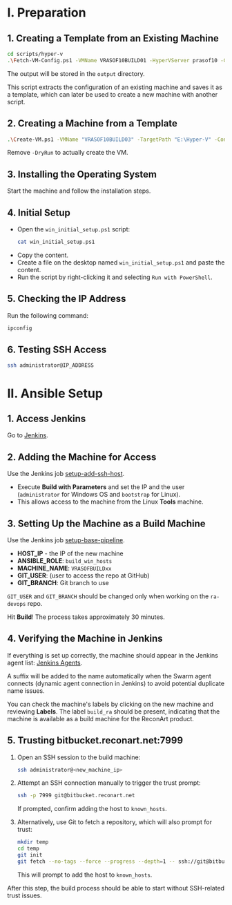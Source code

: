 # I. Preparation

## 1. Creating a Template from an Existing Machine

```sh
cd scripts/hyper-v
.\Fetch-VM-Config.ps1 -VMName VRASOF10BUILD01 -HyperVServer prasof10 -GenerateTemplate -OutputFile template-config-build.json
```

The output will be stored in the `output` directory.

This script extracts the configuration of an existing machine and saves it as a template, which can later be used to create a new machine with another script.

## 2. Creating a Machine from a Template

```sh
.\Create-VM.ps1 -VMName "VRASOF10BUILD03" -TargetPath "E:\Hyper-V" -ConfigFile .\output\template-config-build.json -HyperVServer prasof10 -DryRun
```

Remove `-DryRun` to actually create the VM.

## 3. Installing the Operating System

Start the machine and follow the installation steps.

## 4. Initial Setup

- Open the `win_initial_setup.ps1` script:
  ```sh
  cat win_initial_setup.ps1
  ```
- Copy the content.
- Create a file on the desktop named `win_initial_setup.ps1` and paste the content.
- Run the script by right-clicking it and selecting `Run with PowerShell`.

## 5. Checking the IP Address

Run the following command:

```sh
ipconfig
```

## 6. Testing SSH Access

```sh
ssh administrator@IP_ADDRESS
```

# II. Ansible Setup

## 1. Access Jenkins

Go to [Jenkins](https://jenkins.reconart.net).

## 2. Adding the Machine for Access

Use the Jenkins job [setup-add-ssh-host](https://jenkins.reconart.net/view/Setup%20Jobs/job/setup-add-ssh-host/).

- Execute **Build with Parameters** and set the IP and the user (`administrator` for Windows OS and `bootstrap` for Linux).
- This allows access to the machine from the Linux **Tools** machine.

## 3. Setting Up the Machine as a Build Machine

Use the Jenkins job [setup-base-pipeline](https://jenkins.reconart.net/view/Setup%20Jobs/job/setup-base-pipeline/).

- **HOST\_IP** - the IP of the new machine
- **ANSIBLE\_ROLE**: `build_win_hosts`
- **MACHINE\_NAME**: `VRASOFBUILDxx`
- **GIT\_USER**: (user to access the repo at GitHub)
- **GIT\_BRANCH**: Git branch to use

`GIT_USER` and `GIT_BRANCH` should be changed only when working on the `ra-devops` repo.

Hit **Build**! The process takes approximately 30 minutes.

## 4. Verifying the Machine in Jenkins

If everything is set up correctly, the machine should appear in the Jenkins agent list: [Jenkins Agents](https://jenkins.reconart.net/computer/).

A suffix will be added to the name automatically when the Swarm agent connects (dynamic agent connection in Jenkins) to avoid potential duplicate name issues.

You can check the machine's labels by clicking on the new machine and reviewing **Labels**. The label `build_ra` should be present, indicating that the machine is available as a build machine for the ReconArt product.

## 5. Trusting bitbucket.reconart.net:7999

1. Open an SSH session to the build machine:
   ```sh
   ssh administrator@<new_machine_ip>
   ```

2. Attempt an SSH connection manually to trigger the trust prompt:
   ```sh
   ssh -p 7999 git@bitbucket.reconart.net
   ```
   If prompted, confirm adding the host to `known_hosts`.

3. Alternatively, use Git to fetch a repository, which will also prompt for trust:
   ```sh
   mkdir temp
   cd temp
   git init
   git fetch --no-tags --force --progress --depth=1 -- ssh://git@bitbucket.reconart.net:7999/~orlin.zhechev/reconart.git +refs/heads/*:refs/remotes/origin/*
   ```
   This will prompt to add the host to `known_hosts`.

After this step, the build process should be able to start without SSH-related trust issues.


